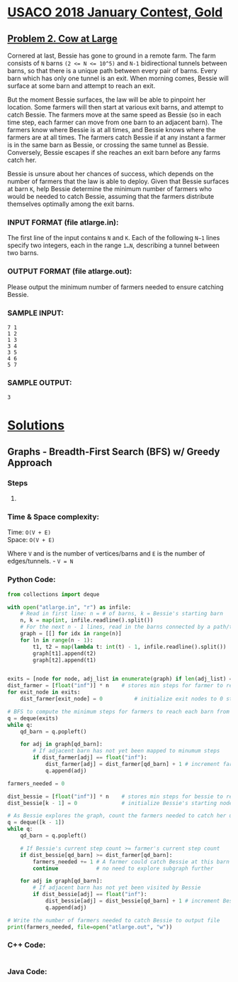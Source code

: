 # [USACO 2018 January Contest, Gold](http://www.usaco.org/index.php?page=jan18results)
## [Problem 2. Cow at Large](http://www.usaco.org/index.php?page=viewproblem2&cpid=790)

Cornered at last, Bessie has gone to ground in a remote farm. The farm consists of `N` barns `(2 <= N <= 10^5)` and `N-1` bidirectional tunnels between barns, so that there is a unique path between every pair of barns. Every barn which has only one tunnel is an exit. When morning comes, Bessie will surface at some barn and attempt to reach an exit.

But the moment Bessie surfaces, the law will be able to pinpoint her location. Some farmers will then start at various exit barns, and attempt to catch Bessie. The farmers move at the same speed as Bessie (so in each time step, each farmer can move from one barn to an adjacent barn). The farmers know where Bessie is at all times, and Bessie knows where the farmers are at all times. The farmers catch Bessie if at any instant a farmer is in the same barn as Bessie, or crossing the same tunnel as Bessie. Conversely, Bessie escapes if she reaches an exit barn before any farms catch her.

Bessie is unsure about her chances of success, which depends on the number of farmers that the law is able to deploy. Given that Bessie surfaces at barn `K`, help Bessie determine the minimum number of farmers who would be needed to catch Bessie, assuming that the farmers distribute themselves optimally among the exit barns.

### INPUT FORMAT (file atlarge.in):
The first line of the input contains `N` and `K`. Each of the following `N−1` lines specify two integers, each in the range `1…N`, describing a tunnel between two barns.

### OUTPUT FORMAT (file atlarge.out):
Please output the minimum number of farmers needed to ensure catching Bessie.

### SAMPLE INPUT:
```
7 1
1 2
1 3
3 4
3 5
4 6
5 7
```

### SAMPLE OUTPUT:
```
3
```

# [Solutions](https://github.com/Reddimus/USACO_notes/tree/main/Graphs/Gold/P2_2018-Cow_At_Large)

## Graphs - Breadth-First Search (BFS) w/ Greedy Approach

### Steps
1. 

### Time & Space complexity:
Time: `O(V + E)`  
Space: `O(V + E)`  

Where `V` and  is the number of vertices/barns and `E` is the number of edges/tunnels.
    - `V = N`

### Python Code:
```python
from collections import deque

with open("atlarge.in", "r") as infile:
	# Read in first line: n = # of barns, k = Bessie's starting barn
	n, k = map(int, infile.readline().split())
	# For the next n - 1 lines, read in the barns connected by a path/tunnel
	graph = [[] for idx in range(n)]
	for ln in range(n - 1):
		t1, t2 = map(lambda t: int(t) - 1, infile.readline().split())
		graph[t1].append(t2)
		graph[t2].append(t1)


exits = [node for node, adj_list in enumerate(graph) if len(adj_list) == 1]
dist_farmer = [float("inf")] * n	# stores min steps for farmer to reach node
for exit_node in exits:
	dist_farmer[exit_node] = 0			# initialize exit nodes to 0 steps

# BFS to compute the minimum steps for farmers to reach each barn from exits
q = deque(exits)
while q:
	qd_barn = q.popleft()

	for adj in graph[qd_barn]:
		# If adjacent barn has not yet been mapped to minumum steps
		if dist_farmer[adj] == float("inf"):
			dist_farmer[adj] = dist_farmer[qd_barn] + 1	# increment farmer's steps
			q.append(adj)

farmers_needed = 0

dist_bessie = [float("inf")] * n	# stores min steps for bessie to reach node
dist_bessie[k - 1] = 0				# initialize Bessie's starting node to 0 steps

# As Bessie explores the graph, count the farmers needed to catch her using BFS
q = deque([k - 1])
while q:
	qd_barn = q.popleft()

	# If Bessie's current step count >= farmer's current step count
	if dist_bessie[qd_barn] >= dist_farmer[qd_barn]:
		farmers_needed += 1	# A farmer could catch Bessie at this barn
		continue			# no need to explore subgraph further

	for adj in graph[qd_barn]:
		# If adjacent barn has not yet been visited by Bessie
		if dist_bessie[adj] == float("inf"):
			dist_bessie[adj] = dist_bessie[qd_barn] + 1	# increment Bessie's steps
			q.append(adj)

# Write the number of farmers needed to catch Bessie to output file
print(farmers_needed, file=open("atlarge.out", "w"))
```

### C++ Code:
```cpp
```

### Java Code:
```java
```